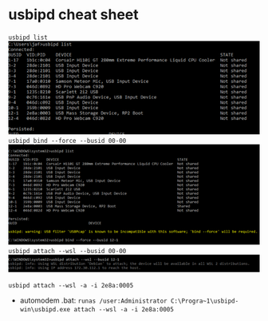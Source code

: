 # usbipd cheat sheet

`usbipd list` \
![usbipd list](img/wsl_pico_setup__usbipd_list.png) \
`usbipd bind --force --busid 00-00` \
![usbipd bind](img/wsl_pico_setup__usbipd_bind.png) \
`usbipd attach --wsl --busid 00-00` \
![usbipd attach](img/wsl_pico_setup__usbipd_attach.png)

`usbipd attach --wsl -a -i 2e8a:0005`

* automodem .bat:
`runas /user:Administrator C:\Progra~1\usbipd-win\usbipd.exe attach --wsl -a -i 2e8a:0005`
